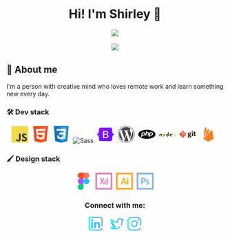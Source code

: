 <h1 align="center">Hi! I'm Shirley 🚀</h1>
<!-- <h3 align="center" style="display: flex; text-align: center">🦄 Front-End Developer | Comunicadora Social 📸 | Digital Designer 🎨</h3> -->

<p align="center">
  <img src="https://readme-typing-svg.herokuapp.com?size=24&duration=5500&color=51cbee&center=true&vCenter=true&multiline=true&width=600&height=60&lines=Web+Dev%2C+UI+Designer+%26+Communicator+%3A)"/>
</p>

<p align="center">
  <img src="https://user-images.githubusercontent.com/65095938/122179220-e9c88100-ce4c-11eb-8839-d708ba488db9.gif" />
</p>

## 🦄 About me
I'm a person with creative mind who loves remote work and learn something new every day.

### :hammer_and_wrench: Dev stack

<div>
  <p align="center">
      <img src="https://github.com/devicons/devicon/blob/master/icons/javascript/javascript-original.svg" title="JavaScript" alt="JavaScript" width="40" height="40"/>&nbsp;
  <img src="https://github.com/devicons/devicon/blob/master/icons/html5/html5-original.svg" title="HTML5" alt="HTML" width="40" height="40"/>&nbsp;
      <img src="https://github.com/devicons/devicon/blob/master/icons/css3/css3-original.svg"  title="CSS3" alt="CSS" width="40" height="40"/>&nbsp;
      <img src="https://github.com/devicons/devicon/blob/master/icons/sass/sass/sass-original.svg"  title="Sass" alt="Sass" width="40" height="40"/>&nbsp;
      <img src="https://github.com/devicons/devicon/blob/master/icons/bootstrap/bootstrap-original.svg"  title="Bootstrap" alt="Bootstrap" width="40" height="40"/>&nbsp;
  <img src="https://github.com/devicons/devicon/blob/master/icons/wordpress/wordpress-plain.svg" title="WordPress" alt="WordPress" width="40" height="40"/>&nbsp;
  <img src="https://github.com/devicons/devicon/blob/master/icons/php/php-plain.svg" title="php" alt="PHP" width="40" height="40"/>&nbsp;
  <img src="https://github.com/devicons/devicon/blob/master/icons/nodejs/nodejs-original-wordmark.svg" title="NodeJS" alt="NodeJS" width="40" height="40"/>&nbsp;
      <img src="https://github.com/devicons/devicon/blob/master/icons/git/git-original-wordmark.svg" title="Git" **alt="Git" width="40" height="40"/>&nbsp;
  <img src="https://github.com/devicons/devicon/blob/master/icons/firebase/firebase-plain.svg" title="Firebase" alt="Firebase" width="40" height="40"/>&nbsp;
  </p>
</div>

### 🖌️ Design stack

<div>
  <p align="center">
  <img src="https://github.com/devicons/devicon/blob/master/icons/figma/figma-original.svg" title="Figma" alt="Figma" width="40" height="40"/>&nbsp;
  <img src="https://github.com/devicons/devicon/blob/master/icons/xd/xd-line.svg" title="Xd" alt="Xd" width="40" height="40"/>&nbsp;
  <img src="https://github.com/devicons/devicon/blob/master/icons/illustrator/illustrator-line.svg" title="Illustrator" alt="AI" width="40" height="40"/>&nbsp;
  <img src="https://github.com/devicons/devicon/blob/master/icons/photoshop/photoshop-line.svg" title="Photoshop" alt="Ps" width="40" height="40"/>&nbsp;
</p>
</div>

<h3 align="center">Connect with me:</h3>
<p align="center">
  <a href="https://linkedin.com/in/shirleyramos" style="margin-right: 10px;" target="_blank"><img align="center" src="https://github.com/shinnmar/images-in-readme/blob/master/linkedin.png" alt="shirleyramos" height="auto" width="32" /></a>&nbsp;
   <a href="https://twitter.com/shinnmar_" target="_blank"><img align="center" src="https://github.com/shinnmar/images-in-readme/blob/master/twitter.png" alt="shinnmar_" height="auto" width="32" /></a>&nbsp;
  <a href="https://instagram.com/shinnmar" target="_blank"><img align="center" src="https://github.com/shinnmar/images-in-readme/blob/master/instagram.png" alt="shinnmar" height="auto" width="32" /></a>
</p>

